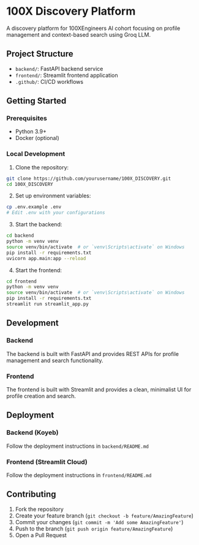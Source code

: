 # 100X Discovery Platform

A discovery platform for 100XEngineers AI cohort focusing on profile management and context-based search using Groq LLM.

## Project Structure
- `backend/`: FastAPI backend service
- `frontend/`: Streamlit frontend application
- `.github/`: CI/CD workflows

## Getting Started

### Prerequisites
- Python 3.9+
- Docker (optional)

### Local Development

1. Clone the repository:
```bash
git clone https://github.com/yourusername/100X_DISCOVERY.git
cd 100X_DISCOVERY
```

2. Set up environment variables:
```bash
cp .env.example .env
# Edit .env with your configurations
```

3. Start the backend:
```bash
cd backend
python -m venv venv
source venv/bin/activate  # or `venv\Scripts\activate` on Windows
pip install -r requirements.txt
uvicorn app.main:app --reload
```

4. Start the frontend:
```bash
cd frontend
python -m venv venv
source venv/bin/activate  # or `venv\Scripts\activate` on Windows
pip install -r requirements.txt
streamlit run streamlit_app.py
```

## Development

### Backend
The backend is built with FastAPI and provides REST APIs for profile management and search functionality.

### Frontend
The frontend is built with Streamlit and provides a clean, minimalist UI for profile creation and search.

## Deployment

### Backend (Koyeb)
Follow the deployment instructions in `backend/README.md`

### Frontend (Streamlit Cloud)
Follow the deployment instructions in `frontend/README.md`

## Contributing
1. Fork the repository
2. Create your feature branch (`git checkout -b feature/AmazingFeature`)
3. Commit your changes (`git commit -m 'Add some AmazingFeature'`)
4. Push to the branch (`git push origin feature/AmazingFeature`)
5. Open a Pull Request